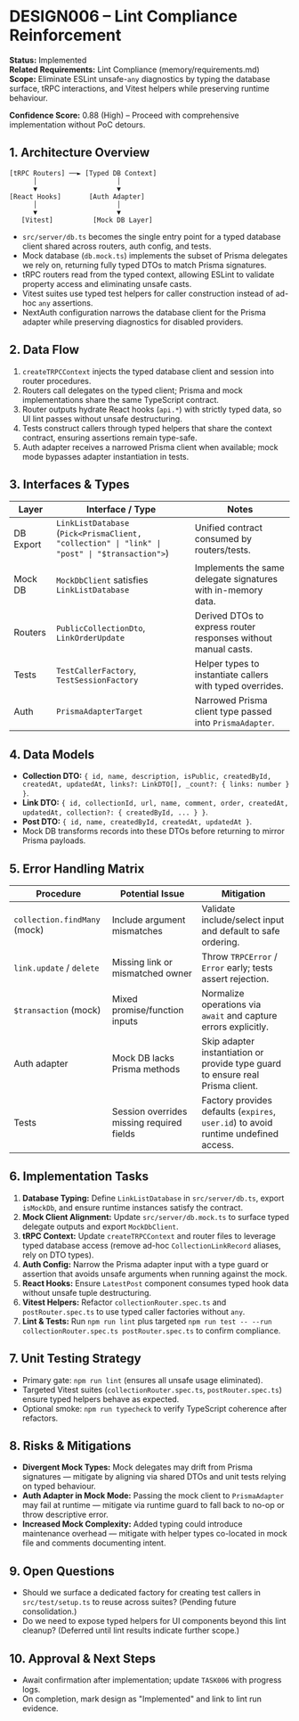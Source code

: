 # DESIGN006 – Lint Compliance Reinforcement

**Status:** Implemented  
**Related Requirements:** Lint Compliance (memory/requirements.md)  
**Scope:** Eliminate ESLint unsafe-`any` diagnostics by typing the database surface, tRPC interactions, and Vitest helpers while preserving runtime behaviour.

**Confidence Score:** 0.88 (High) – Proceed with comprehensive implementation without PoC detours.

## 1. Architecture Overview

```text
[tRPC Routers] ──► [Typed DB Context]
      │                    │
      ▼                    ▼
[React Hooks]       [Auth Adapter]
      │                    │
      ▼                    ▼
   [Vitest]          [Mock DB Layer]
```

- `src/server/db.ts` becomes the single entry point for a typed database client shared across routers, auth config, and tests.
- Mock database (`db.mock.ts`) implements the subset of Prisma delegates we rely on, returning fully typed DTOs to match Prisma signatures.
- tRPC routers read from the typed context, allowing ESLint to validate property access and eliminating unsafe casts.
- Vitest suites use typed test helpers for caller construction instead of ad-hoc `any` assertions.
- NextAuth configuration narrows the database client for the Prisma adapter while preserving diagnostics for disabled providers.

## 2. Data Flow

1. `createTRPCContext` injects the typed database client and session into router procedures.
2. Routers call delegates on the typed client; Prisma and mock implementations share the same TypeScript contract.
3. Router outputs hydrate React hooks (`api.*`) with strictly typed data, so UI lint passes without unsafe destructuring.
4. Tests construct callers through typed helpers that share the context contract, ensuring assertions remain type-safe.
5. Auth adapter receives a narrowed Prisma client when available; mock mode bypasses adapter instantiation in tests.

## 3. Interfaces & Types

| Layer | Interface / Type | Notes |
| --- | --- | --- |
| DB Export | `LinkListDatabase` (`Pick<PrismaClient, "collection" \| "link" \| "post" \| "$transaction">`) | Unified contract consumed by routers/tests. |
| Mock DB | `MockDbClient` satisfies `LinkListDatabase` | Implements the same delegate signatures with in-memory data. |
| Routers | `PublicCollectionDto`, `LinkOrderUpdate` | Derived DTOs to express router responses without manual casts. |
| Tests | `TestCallerFactory`, `TestSessionFactory` | Helper types to instantiate callers with typed overrides. |
| Auth | `PrismaAdapterTarget` | Narrowed Prisma client type passed into `PrismaAdapter`. |

## 4. Data Models

- **Collection DTO:** `{ id, name, description, isPublic, createdById, createdAt, updatedAt, links?: LinkDTO[], _count?: { links: number } }`.
- **Link DTO:** `{ id, collectionId, url, name, comment, order, createdAt, updatedAt, collection?: { createdById, ... } }`.
- **Post DTO:** `{ id, name, createdById, createdAt, updatedAt }`.
- Mock DB transforms records into these DTOs before returning to mirror Prisma payloads.

## 5. Error Handling Matrix

| Procedure | Potential Issue | Mitigation |
| --- | --- | --- |
| `collection.findMany` (mock) | Include argument mismatches | Validate include/select input and default to safe ordering. |
| `link.update` / `delete` | Missing link or mismatched owner | Throw `TRPCError` / `Error` early; tests assert rejection. |
| `$transaction` (mock) | Mixed promise/function inputs | Normalize operations via `await` and capture errors explicitly. |
| Auth adapter | Mock DB lacks Prisma methods | Skip adapter instantiation or provide type guard to ensure real Prisma client. |
| Tests | Session overrides missing required fields | Factory provides defaults (`expires`, `user.id`) to avoid runtime undefined access. |

## 6. Implementation Tasks

1. **Database Typing:** Define `LinkListDatabase` in `src/server/db.ts`, export `isMockDb`, and ensure runtime instances satisfy the contract.
2. **Mock Client Alignment:** Update `src/server/db.mock.ts` to surface typed delegate outputs and export `MockDbClient`.
3. **tRPC Context:** Update `createTRPCContext` and router files to leverage typed database access (remove ad-hoc `CollectionLinkRecord` aliases, rely on DTO types).
4. **Auth Config:** Narrow the Prisma adapter input with a type guard or assertion that avoids unsafe arguments when running against the mock.
5. **React Hooks:** Ensure `LatestPost` component consumes typed hook data without unsafe tuple destructuring.
6. **Vitest Helpers:** Refactor `collectionRouter.spec.ts` and `postRouter.spec.ts` to use typed caller factories without `any`.
7. **Lint & Tests:** Run `npm run lint` plus targeted `npm run test -- --run collectionRouter.spec.ts postRouter.spec.ts` to confirm compliance.

## 7. Unit Testing Strategy

- Primary gate: `npm run lint` (ensures all unsafe usage eliminated).
- Targeted Vitest suites (`collectionRouter.spec.ts`, `postRouter.spec.ts`) ensure typed helpers behave as expected.
- Optional smoke: `npm run typecheck` to verify TypeScript coherence after refactors.

## 8. Risks & Mitigations

- **Divergent Mock Types:** Mock delegates may drift from Prisma signatures — mitigate by aligning via shared DTOs and unit tests relying on typed behaviour.
- **Auth Adapter in Mock Mode:** Passing the mock client to `PrismaAdapter` may fail at runtime — mitigate via runtime guard to fall back to no-op or throw descriptive error.
- **Increased Mock Complexity:** Added typing could introduce maintenance overhead — mitigate with helper types co-located in mock file and comments documenting intent.

## 9. Open Questions

- Should we surface a dedicated factory for creating test callers in `src/test/setup.ts` to reuse across suites? (Pending future consolidation.)
- Do we need to expose typed helpers for UI components beyond this lint cleanup? (Deferred until lint results indicate further scope.)

## 10. Approval & Next Steps

- Await confirmation after implementation; update `TASK006` with progress logs.
- On completion, mark design as "Implemented" and link to lint run evidence.
